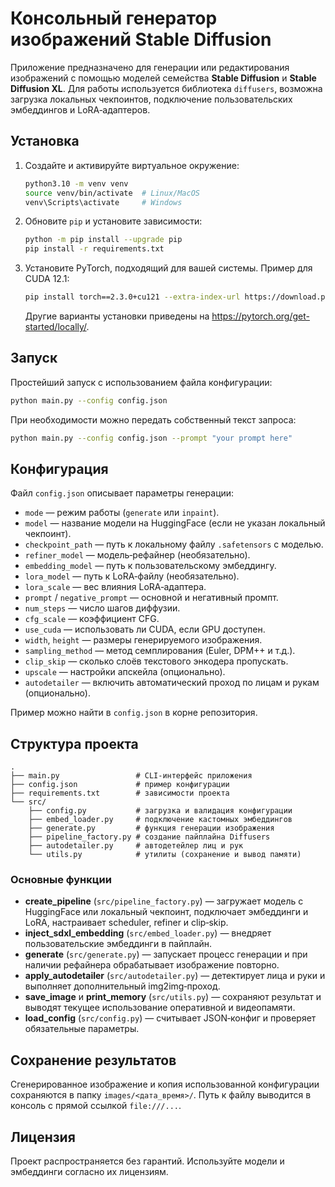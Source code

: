 # Консольный генератор изображений Stable Diffusion

Приложение предназначено для генерации или редактирования изображений с помощью моделей семейства **Stable Diffusion** и **Stable Diffusion XL**. Для работы используется библиотека `diffusers`, возможна загрузка локальных чекпоинтов, подключение пользовательских эмбеддингов и LoRA‑адаптеров.

## Установка

1. Создайте и активируйте виртуальное окружение:
   ```bash
   python3.10 -m venv venv
   source venv/bin/activate  # Linux/MacOS
   venv\Scripts\activate     # Windows
   ```
2. Обновите `pip` и установите зависимости:
   ```bash
   python -m pip install --upgrade pip
   pip install -r requirements.txt
   ```
3. Установите PyTorch, подходящий для вашей системы. Пример для CUDA 12.1:
   ```bash
   pip install torch==2.3.0+cu121 --extra-index-url https://download.pytorch.org/whl/cu121
   ```
   Другие варианты установки приведены на <https://pytorch.org/get-started/locally/>.

## Запуск

Простейший запуск с использованием файла конфигурации:

```bash
python main.py --config config.json
```

При необходимости можно передать собственный текст запроса:

```bash
python main.py --config config.json --prompt "your prompt here"
```

## Конфигурация

Файл `config.json` описывает параметры генерации:

- `mode` — режим работы (`generate` или `inpaint`).
- `model` — название модели на HuggingFace (если не указан локальный чекпоинт).
- `checkpoint_path` — путь к локальному файлу `.safetensors` с моделью.
- `refiner_model` — модель‑рефайнер (необязательно).
- `embedding_model` — путь к пользовательскому эмбеддингу.
- `lora_model` — путь к LoRA‑файлу (необязательно).
- `lora_scale` — вес влияния LoRA‑адаптера.
- `prompt` / `negative_prompt` — основной и негативный промпт.
- `num_steps` — число шагов диффузии.
- `cfg_scale` — коэффициент CFG.
- `use_cuda` — использовать ли CUDA, если GPU доступен.
- `width`, `height` — размеры генерируемого изображения.
- `sampling_method` — метод семплирования (Euler, DPM++ и т.д.).
- `clip_skip` — сколько слоёв текстового энкодера пропускать.
- `upscale` — настройки апскейла (опционально).
- `autodetailer` — включить автоматический проход по лицам и рукам (опционально).

Пример можно найти в `config.json` в корне репозитория.

## Структура проекта

```
.
├── main.py                 # CLI-интерфейс приложения
├── config.json             # пример конфигурации
├── requirements.txt        # зависимости проекта
└── src/
    ├── config.py           # загрузка и валидация конфигурации
    ├── embed_loader.py     # подключение кастомных эмбеддингов
    ├── generate.py         # функция генерации изображения
    ├── pipeline_factory.py # создание пайплайна Diffusers
    ├── autodetailer.py     # автодетейлер лиц и рук
    └── utils.py            # утилиты (сохранение и вывод памяти)
```

### Основные функции

 - **create_pipeline** (`src/pipeline_factory.py`) — загружает модель с HuggingFace или локальный чекпоинт, подключает эмбеддинги и LoRA, настраивает scheduler, refiner и clip‑skip.
- **inject_sdxl_embedding** (`src/embed_loader.py`) — внедряет пользовательские эмбеддинги в пайплайн.
- **generate** (`src/generate.py`) — запускает процесс генерации и при наличии рефайнера обрабатывает изображение повторно.
- **apply_autodetailer** (`src/autodetailer.py`) — детектирует лица и руки и выполняет дополнительный img2img‑проход.
- **save_image** и **print_memory** (`src/utils.py`) — сохраняют результат и выводят текущее использование оперативной и видеопамяти.
- **load_config** (`src/config.py`) — считывает JSON‑конфиг и проверяет обязательные параметры.

## Сохранение результатов

Сгенерированное изображение и копия использованной конфигурации сохраняются в папку `images/<дата_время>/`. Путь к файлу выводится в консоль с прямой ссылкой `file:///...`.

## Лицензия

Проект распространяется без гарантий. Используйте модели и эмбеддинги согласно их лицензиям.
